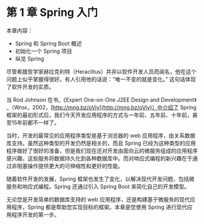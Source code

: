 # 第 1 章 Spring 入门

本章内容：

* Spring 和 Spring Boot 概述
* 初始化一个 Spring 项目
* 纵览 Spring

尽管希腊哲学家赫拉克利特（Heraclitus）并非以软件开发人员而闻名，他在这个问题上似乎掌握得很好。有人引用他的话说：“唯一不变的就是变化。” 这句话体现了软件开发的实质。

当 Rod Johnson 在书_《Expert One-on-One J2EE Design and Development》_（Wrox，2002，[http://mng.bz/oVjy](http://mng.bz/oVjy)）中介绍了 Spring 框架的最初形式后，我们今天开发应用程序的方式与一年前、五年前、十年前，甚至15年前都不一样了。

当时，开发的最常见的应用程序类型是基于浏览器的 web 应用程序，由关系数据库支持。虽然这种类型的开发仍然是相关的，而且 Spring 已经为这种类型的应用程序做好了很好的准备，但是我们现在还对开发由面向云的微服务组成的应用程序感兴趣，这些服务将数据持久化到各种数据库中。而对响应式编程的新兴趣在于通过非阻塞操作提供更大的可伸缩性和更好的性能。

随着软件开发的发展，Spring 框架也发生了变化，以解决现代开发问题，包括微服务和响应式编程。Spring 还通过引入 Spring Boot 来简化自己的开发模型。

无论您是开发简单的数据库支持的 web 应用程序，还是构建基于微服务的现代应用程序，Spring 都是帮助您实现目标的框架。本章是您使用 Spring 进行现代应用程序开发的第一步。

